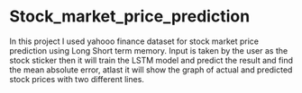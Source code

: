 # Stock_market_price_prediction
In this project I used yahooo finance dataset for stock market price prediction using Long Short term memory. 
Input is taken by the user as the stock sticker then it will train the LSTM model and predict the result and find the mean absolute error, atlast it will show the graph of actual and predicted stock prices with two different lines.
